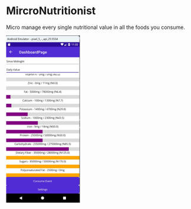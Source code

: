 # MircroNutritionist

Micro manage every single nutritional value in all the foods you consume.

<img src="https://github.com/matjmase/MircroNutritionist/blob/main/ScreenShots/Dashboard.jpg" width="200" />
